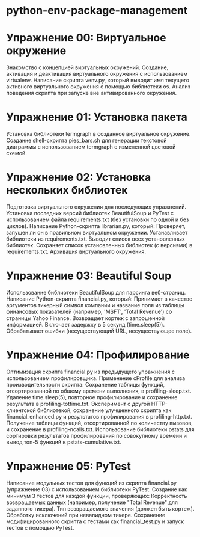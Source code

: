 # python-env-package-management

# Упражнение 00: Виртуальное окружение
Знакомство с концепцией виртуальных окружений.
Создание, активация и деактивация виртуального окружения с использованием virtualenv.
Написание скрипта venv.py, который выводит имя текущего активного виртуального окружения с помощью библиотеки os.
Анализ поведения скрипта при запуске вне активированного окружения.

# Упражнение 01: Установка пакета
Установка библиотеки termgraph в созданное виртуальное окружение.
Создание shell-скрипта pies_bars.sh для генерации текстовой диаграммы с использованием termgraph с измененной цветовой схемой.

# Упражнение 02: Установка нескольких библиотек
Подготовка виртуального окружения для последующих упражнений.
Установка последних версий библиотек BeautifulSoup и PyTest с использованием файла requirements.txt (без установки по одной и без циклов).
Написание Python-скрипта librarian.py, который:
Проверяет, запущен ли он в правильном виртуальном окружении.
Устанавливает библиотеки из requirements.txt.
Выводит список всех установленных библиотек.
Сохраняет список установленных библиотек (с версиями) в requirements.txt.
Архивация виртуального окружения.

# Упражнение 03: Beautiful Soup
Использование библиотеки BeautifulSoup для парсинга веб-страниц.
Написание Python-скрипта financial.py, который:
Принимает в качестве аргументов тикерный символ компании и название поля из таблицы финансовых показателей (например, 'MSFT', 'Total Revenue') со страницы Yahoo Finance.
Возвращает кортеж с запрошенной информацией.
Включает задержку в 5 секунд (time.sleep(5)).
Обрабатывает ошибки (несуществующий URL, несуществующее поле).

# Упражнение 04: Профилирование
Оптимизация скрипта financial.py из предыдущего упражнения с использованием профилировщика.
Применение cProfile для анализа производительности скрипта:
Сохранение таблицы функций, отсортированной по общему времени выполнения, в profiling-sleep.txt.
Удаление time.sleep(5), повторное профилирование и сохранение результата в profiling-tottime.txt.
Эксперимент с другой HTTP-клиентской библиотекой, сохранение улучшенного скрипта как financial_enhanced.py и результатов профилирования в profiling-http.txt.
Получение таблицы функций, отсортированной по количеству вызовов, и сохранение в profiling-ncalls.txt.
Использование библиотеки pstats для сортировки результатов профилирования по совокупному времени и вывод топ-5 функций в pstats-cumulative.txt.

# Упражнение 05: PyTest
Написание модульных тестов для функций из скрипта financial.py (упражнение 03) с использованием библиотеки PyTest.
Создание как минимум 3 тестов для каждой функции, проверяющих:
Корректность возвращаемых данных (например, получение "Total Revenue" для заданного тикера).
Тип возвращаемого значения (должен быть кортеж).
Обработку исключений при невалидном тикере.
Сохранение модифицированного скрипта с тестами как financial_test.py и запуск тестов с помощью PyTest.
